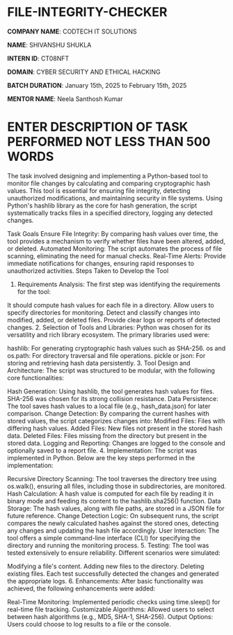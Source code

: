 # FILE-INTEGRITY-CHECKER

**COMPANY NAME**: CODTECH IT SOLUTIONS 

**NAME**:  SHIVANSHU SHUKLA

**INTERN ID**: CT08NFT

**DOMAIN**: CYBER SECURITY AND ETHICAL HACKING

**BATCH DURATION**: January 15th, 2025 to February 15th, 2025

**MENTOR NAME**: Neela Santhosh Kumar

# ENTER DESCRIPTION OF TASK PERFORMED NOT LESS THAN 500 WORDS


The task involved designing and implementing a Python-based tool to monitor file changes by calculating and comparing cryptographic hash values. This tool is essential for ensuring file integrity, detecting unauthorized modifications, and maintaining security in file systems. Using Python's hashlib library as the core for hash generation, the script systematically tracks files in a specified directory, logging any detected changes.

Task Goals
Ensure File Integrity:
By comparing hash values over time, the tool provides a mechanism to verify whether files have been altered, added, or deleted.
Automated Monitoring:
The script automates the process of file scanning, eliminating the need for manual checks.
Real-Time Alerts:
Provide immediate notifications for changes, ensuring rapid responses to unauthorized activities.
Steps Taken to Develop the Tool
1. Requirements Analysis:
The first step was identifying the requirements for the tool:

It should compute hash values for each file in a directory.
Allow users to specify directories for monitoring.
Detect and classify changes into modified, added, or deleted files.
Provide clear logs or reports of detected changes.
2. Selection of Tools and Libraries:
Python was chosen for its versatility and rich library ecosystem. The primary libraries used were:

hashlib: For generating cryptographic hash values such as SHA-256.
os and os.path: For directory traversal and file operations.
pickle or json: For storing and retrieving hash data persistently.
3. Tool Design and Architecture:
The script was structured to be modular, with the following core functionalities:

Hash Generation: Using hashlib, the tool generates hash values for files. SHA-256 was chosen for its strong collision resistance.
Data Persistence: The tool saves hash values to a local file (e.g., hash_data.json) for later comparison.
Change Detection: By comparing the current hashes with stored values, the script categorizes changes into:
Modified Files: Files with differing hash values.
Added Files: New files not present in the stored hash data.
Deleted Files: Files missing from the directory but present in the stored data.
Logging and Reporting: Changes are logged to the console and optionally saved to a report file.
4. Implementation:
The script was implemented in Python. Below are the key steps performed in the implementation:

Recursive Directory Scanning:
The tool traverses the directory tree using os.walk(), ensuring all files, including those in subdirectories, are monitored.
Hash Calculation:
A hash value is computed for each file by reading it in binary mode and feeding its content to the hashlib.sha256() function.
Data Storage:
The hash values, along with file paths, are stored in a JSON file for future reference.
Change Detection Logic:
On subsequent runs, the script compares the newly calculated hashes against the stored ones, detecting any changes and updating the hash file accordingly.
User Interaction:
The tool offers a simple command-line interface (CLI) for specifying the directory and running the monitoring process.
5. Testing:
The tool was tested extensively to ensure reliability. Different scenarios were simulated:

Modifying a file's content.
Adding new files to the directory.
Deleting existing files. Each test successfully detected the changes and generated the appropriate logs.
6. Enhancements:
After basic functionality was achieved, the following enhancements were added:

Real-Time Monitoring: Implemented periodic checks using time.sleep() for real-time file tracking.
Customizable Algorithms: Allowed users to select between hash algorithms (e.g., MD5, SHA-1, SHA-256).
Output Options: Users could choose to log results to a file or the console.


